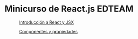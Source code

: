 
<!--
README.md branch edteam 1.0.0
Minicurso de React.js (1) - Introducción a React y JSX 
-->

<h1>
    Minicurso de React.js EDTEAM
</h1>

<ul>
    <ol>    
        <a href="https://www.youtube.com/watch?v=4gAAiOKOwio">Introducción a React y JSX</a>
    </ol>
    <ol>
        <a href="https://www.youtube.com/watch?v=ld8pG4RPAeI">Componentes y propiedades</a>        
    </ol>
</ul>

